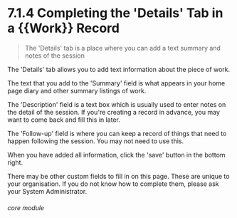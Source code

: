# 7.1.4    Completing the 'Details' Tab in a {{Work}} Record

> The 'Details' tab is a place where you can add a text summary and notes of the session

The 'Details' tab allows you to add text information about the piece of work. 

The text that you add to the 'Summary' field is what appears in your home page diary and other summary listings of work. 

The 'Description' field is a text box which is usually used to enter notes on the detail of the session. If you're creating a record in advance, you may want to come back and fill this in later. 

The 'Follow-up' field is where you can keep a record of things that need to happen following the session. You may not need to use this.

When you have added all information, click the 'save' button in the bottom right. 

There may be other custom fields to fill in on this page. These are unique to your organisation. If you do not know how to complete them, please ask your System Administrator.


###### core module

